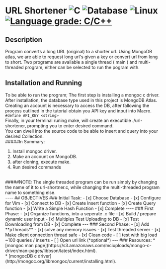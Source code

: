 # URL Shortener ![C](https://img.shields.io/badge/-C-yellow) ![Database](https://img.shields.io/badge/-MongoDB-blue) ![Linux](https://img.shields.io/badge/Linux-Ubuntu-critical) [![Language grade: C/C++](https://img.shields.io/lgtm/grade/cpp/g/Marko-Sanchez/url-shortener.svg?logo=lgtm&logoWidth=18)](https://lgtm.com/projects/g/Marko-Sanchez/url-shortener/context:cpp)

## Description
Program converts a long URL (original) to a shorter url. Using MongoDB atlas, we are able to request long url's given a key or convert url from long to short. Two programs are available a single thread ( main ) and multi-threaded program, either can be selected to run the pogram with. 
## Installation and Running
To be able to run the program; The first step is installing a mongoc c driver. After installation, the database type used in this project is MongoDB Atlas.  <br />
Creating an account is necessary to access the DB, after fallowing the process outlined in the tutorial obtain you API key and input into Macro.  <br />
` #define API_KEY <string> `  <br />
Finally, in your terminal runing make, will create an executible ./url-shortener, prompting you to enter desired command.  <br />
You can dwell into the source code to be able to insert and query into your desired Collection.  <br />
#####In Summary:
1. Install mongoc driver.
2. Make an account on MongoDB.
3. after cloning, execute make.
4. Run desired commands
<br />
#####NOTE:
The single threaded program can be run simply by changing the name of it to url-shortner.c, while changing the multi-threaded program name to something else.  <br />
----
## OBJECTIVES
### Initial Task:
- [x] Choose Database
- [x] Configure for Vim
- [x] Connect to DB
- [x] Create Insert function
- [x] Create Query function
- [x] Write a Simple Hash Function
- [x] Complete
----
### First Phase:
- [x] Organize functions, into a seperate .c file
- [x] Build / prepare  dynamic user input
- [x] Multiples Test Uploading to DB 
- [x] Test Downloading from DB
- [x] Complete
---
### Second Phase:
- [x] Add **pThreads**
- [x] solve any memory issues
- [x] Test threaded server
- [x] Make client connection thread safe
- [x] Clean code
- [ ] test with big load ~100 queries / inserts
- [ ] Open url link (*optional*)
---
### Resources:
* [mongoc man page](https://s3.amazonaws.com/mciuploads/mongo-c-driver/man-pages/libbson/latest/index.html).<br />  
* [mongocDB c driver](http://mongoc.org/libmongoc/current/installing.html).
